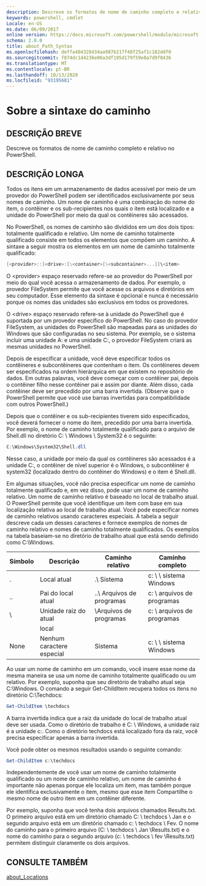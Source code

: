 ```yaml
---
description: Descreve os formatos de nome de caminho completo e relativo no PowerShell.
keywords: powershell, cmdlet
Locale: en-US
ms.date: 06/09/2017
online version: https://docs.microsoft.com/powershell/module/microsoft.powershell.core/about/about_path_syntax?view=powershell-6&WT.mc_id=ps-gethelp
schema: 2.0.0
title: about_Path_Syntax
ms.openlocfilehash: deffa484328434aa987b217f48f25af1c182ddf0
ms.sourcegitcommit: f874dc1d4236e06a3df195d179f59e0a7d9f8436
ms.translationtype: MT
ms.contentlocale: pt-BR
ms.lasthandoff: 10/13/2020
ms.locfileid: "93195681"
---
```

# <a name="about-path-syntax"></a>Sobre a sintaxe do caminho

## <a name="short-description"></a>DESCRIÇÃO BREVE
Descreve os formatos de nome de caminho completo e relativo no PowerShell.

## <a name="long-description"></a>DESCRIÇÃO LONGA

Todos os itens em um armazenamento de dados acessível por meio de um provedor do PowerShell podem ser identificados exclusivamente por seus nomes de caminho. Um nome de caminho é uma combinação do nome do item, o contêiner e os sub-recipientes nos quais o item está localizado e a unidade do PowerShell por meio da qual os contêineres são acessados.

No PowerShell, os nomes de caminho são divididos em um dos dois tipos: totalmente qualificado e relativo. Um nome de caminho totalmente qualificado consiste em todos os elementos que compõem um caminho. A sintaxe a seguir mostra os elementos em um nome de caminho totalmente qualificado:

```powershell
[<provider>::]<drive>:[\<container>[\<subcontainer>...]]\<item>
```

O \<provider\> espaço reservado refere-se ao provedor do PowerShell por meio do qual você acessa o armazenamento de dados. Por exemplo, o provedor FileSystem permite que você acesse os arquivos e diretórios em seu computador. Esse elemento da sintaxe é opcional e nunca é necessário porque os nomes das unidades são exclusivos em todos os provedores.

O \<drive\> espaço reservado refere-se à unidade do PowerShell que é suportada por um provedor específico do PowerShell. No caso do provedor FileSystem, as unidades do PowerShell são mapeadas para as unidades do Windows que são configuradas no seu sistema. Por exemplo, se o sistema incluir uma unidade A: e uma unidade C:, o provedor FileSystem criará as mesmas unidades no PowerShell.

Depois de especificar a unidade, você deve especificar todos os contêineres e subcontêineres que contenham o item. Os contêineres devem ser especificados na ordem hierárquica em que existem no repositório de dados. Em outras palavras, você deve começar com o contêiner pai, depois o contêiner filho nesse contêiner pai e assim por diante. Além disso, cada contêiner deve ser precedido por uma barra invertida. (Observe que o PowerShell permite que você use barras invertidas para compatibilidade com outros PowerShell.)

Depois que o contêiner e os sub-recipientes tiverem sido especificados, você deverá fornecer o nome do item, precedido por uma barra invertida. Por exemplo, o nome de caminho totalmente qualificado para o arquivo de Shell.dll no diretório C: \\ Windows \\ System32 é o seguinte:

```powershell
C:\Windows\System32\Shell.dll
```

Nesse caso, a unidade por meio da qual os contêineres são acessados é a unidade C:, o contêiner de nível superior é o Windows, o subcontêiner é system32 (localizado dentro do contêiner do Windows) e o item é Shell.dll.

Em algumas situações, você não precisa especificar um nome de caminho totalmente qualificado e, em vez disso, pode usar um nome de caminho relativo. Um nome de caminho relativo é baseado no local de trabalho atual. O PowerShell permite que você identifique um item com base em sua localização relativa ao local de trabalho atual. Você pode especificar nomes de caminho relativos usando caracteres especiais. A tabela a seguir descreve cada um desses caracteres e fornece exemplos de nomes de caminho relativo e nomes de caminho totalmente qualificados. Os exemplos na tabela baseiam-se no diretório de trabalho atual que está sendo definido como C:\Windows.

|Símbolo|Descrição               |Caminho relativo    |Caminho completo          |
|------|--------------------------|-----------------|-------------------|
|.     |Local atual          |.\\ Sistema        |c: \\ \\ sistema Windows|
|..    |Pai do local atual|..\\ Arquivos de programas|c: \\ arquivos de programas  |
|\     |Unidade raiz do atual     |\\Arquivos de programas  |c: \\ arquivos de programas  |
|      |local                  |                 |                   |
|None|Nenhum caractere especial     |Sistema           |c: \\ \\ sistema Windows|

Ao usar um nome de caminho em um comando, você insere esse nome da mesma maneira se usa um nome de caminho totalmente qualificado ou um relativo. Por exemplo, suponha que seu diretório de trabalho atual seja C:\Windows. O comando a seguir Get-ChildItem recupera todos os itens no diretório C:\Techdocs:

```powershell
Get-ChildItem \techdocs
```

A barra invertida indica que a raiz da unidade do local de trabalho atual deve ser usada. Como o diretório de trabalho é C: \\ Windows, a unidade raiz é a unidade c:. Como o diretório techdocs está localizado fora da raiz, você precisa especificar apenas a barra invertida.

Você pode obter os mesmos resultados usando o seguinte comando:

```powershell
Get-ChildItem c:\techdocs
```

Independentemente de você usar um nome de caminho totalmente qualificado ou um nome de caminho relativo, um nome de caminho é importante não apenas porque ele localiza um item, mas também porque ele identifica exclusivamente o item, mesmo que esse item Compartilhe o mesmo nome de outro item em um contêiner diferente.

Por exemplo, suponha que você tenha dois arquivos chamados Results.txt.
O primeiro arquivo está em um diretório chamado C: \\ techdocs \\ Jan e o segundo arquivo está em um diretório chamado c: \\ techdocs \\ Fev. O nome do caminho para o primeiro arquivo (C: \\ techdocs \\ Jan \\Results.txt) e o nome do caminho para o segundo arquivo (c: \\ techdocs \\ fev \\Results.txt) permitem distinguir claramente os dois arquivos.

## <a name="see-also"></a>CONSULTE TAMBÉM

[about_Locations](about_Locations.md)
